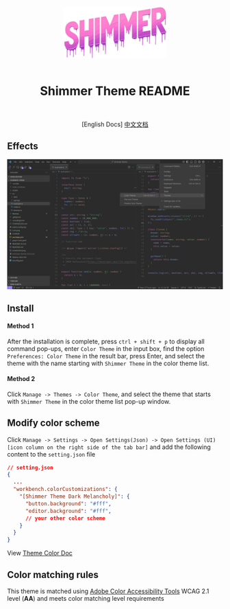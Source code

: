 <br/> <br/>

<div align="center">
  <img src="https://github.com/tenianon/shimmer-theme/blob/main/icon.png?raw=true" alt="Icon" width="240"/>
  <br/> <br/>
  <h1>Shimmer Theme README</h1>
  <br/>

  <!-- markdownlint-disable no-inline-html heading-increment -->
  [English Docs]
    [中文文档](https://github.com/tenianon/shimmer-theme/blob/main/README_zh-cn.md)
</div>

## Effects

<div align="center">
  <img src="https://github.com/tenianon/shimmer-theme/blob/main/screenshot.png?raw=true" alt="Effects" />
</div>

## Install

#### Method 1

After the installation is complete, press `ctrl + shift + p` to display all command pop-ups, enter `Color Theme` in the input box, find the option `Preferences: Color Theme` in the result bar, press Enter, and select the theme with the name starting with `Shimmer Theme` in the color theme list.

#### Method 2

Click `Manage -> Themes -> Color Theme`, and select the theme that starts with `Shimmer Theme` in the color theme list pop-up window.

## Modify color scheme

Click `Manage -> Settings -> Open Settings(Json) -> Open Settings (UI) [icon column on the right side of the tab bar]` and add the following content to the `setting.json` file

```json
// setting.json
{
  ...
  "workbench.colorCustomizations": {
    "[Shimmer Theme Dark Melancholy]": {
      "button.background": "#fff",
      "editor.background": "#fff",
      // your other color scheme
    }
  }
}
```

View [Theme Color Doc](https://code.visualstudio.com/api/references/theme-color)

## Color matching rules

This theme is matched using [Adobe Color Accessibility Tools](https://color.adobe.com/en/create/color-contrast-analyzer) WCAG 2.1 level (**AA**) and meets color matching level requirements
